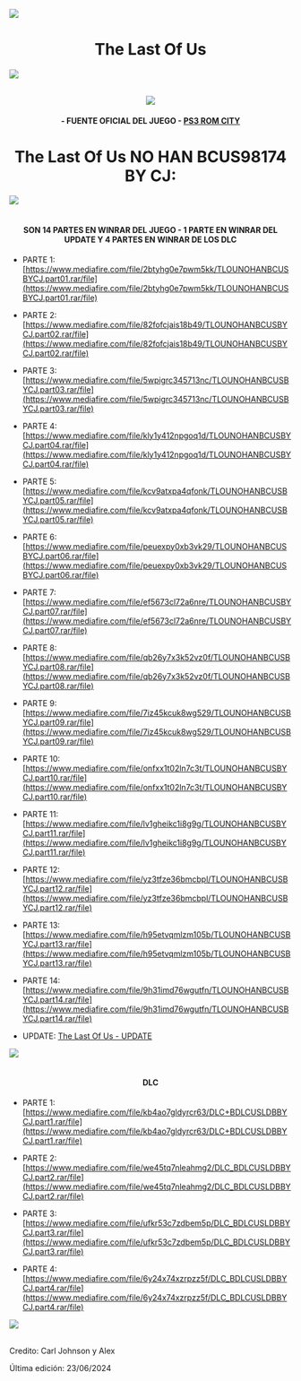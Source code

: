 <!-- Intro -->

<a href="https://github.com/Alexhacker1212/PS3_ROM_CITY/assets/173580098/f84c0299-40f0-4fa6-8d9f-b375e67fb035
" target="_blank"><img src="https://cdn.wallpapersafari.com/6/89/neKBA4.jpg" /></a>
<h1 align="center">The Last Of Us</h1>
<img src="https://user-images.githubusercontent.com/73097560/115834477-dbab4500-a447-11eb-908a-139a6edaec5c.gif"><br><br>
<p align="center">
  <a href="https://github.com/DenverCoder1/readme-typing-svg"><img src="https://readme-typing-svg.herokuapp.com?font=Time+New+Roman&color=cyan&size=25&center=true&vCenter=true&width=600&height=100&lines=PS3+ROM+CITY+BY+CJ;The+Last+Of+Us+en+Pkg+No+Han;Disfruten+Del+Juego;Amor+a+la+comunidad+PS3..<3"></a>
  
<h4 align="center">- FUENTE OFICIAL DEL JUEGO - <a href="https://bit.ly/PS3_ROMS_CITY" target="blank">PS3 ROM CITY</a></h4>

<h1 align="center">The Last Of Us NO HAN BCUS98174 BY CJ:</h1>  

 <img src="https://user-images.githubusercontent.com/73097560/115834477-dbab4500-a447-11eb-908a-139a6edaec5c.gif"><br><br>
 

<h4 align="center">SON 14 PARTES EN WINRAR DEL JUEGO - 1 PARTE EN WINRAR DEL UPDATE Y 4 PARTES EN WINRAR DE LOS DLC</h4>

<!-- BLOG-POST-LIST:START -->

- PARTE 1: [https://www.mediafire.com/file/2btyhg0e7pwm5kk/TLOUNOHANBCUSBYCJ.part01.rar/file](https://www.mediafire.com/file/2btyhg0e7pwm5kk/TLOUNOHANBCUSBYCJ.part01.rar/file)

- PARTE 2: [https://www.mediafire.com/file/82fofcjais18b49/TLOUNOHANBCUSBYCJ.part02.rar/file](https://www.mediafire.com/file/82fofcjais18b49/TLOUNOHANBCUSBYCJ.part02.rar/file)

- PARTE 3: [https://www.mediafire.com/file/5wpigrc345713nc/TLOUNOHANBCUSBYCJ.part03.rar/file](https://www.mediafire.com/file/5wpigrc345713nc/TLOUNOHANBCUSBYCJ.part03.rar/file)

- PARTE 4: [https://www.mediafire.com/file/kly1y412npgoq1d/TLOUNOHANBCUSBYCJ.part04.rar/file](https://www.mediafire.com/file/kly1y412npgoq1d/TLOUNOHANBCUSBYCJ.part04.rar/file)

- PARTE 5: [https://www.mediafire.com/file/kcv9atxpa4qfonk/TLOUNOHANBCUSBYCJ.part05.rar/file](https://www.mediafire.com/file/kcv9atxpa4qfonk/TLOUNOHANBCUSBYCJ.part05.rar/file)

- PARTE 6: [https://www.mediafire.com/file/peuexpy0xb3vk29/TLOUNOHANBCUSBYCJ.part06.rar/file](https://www.mediafire.com/file/peuexpy0xb3vk29/TLOUNOHANBCUSBYCJ.part06.rar/file)

- PARTE 7: [https://www.mediafire.com/file/ef5673cl72a6nre/TLOUNOHANBCUSBYCJ.part07.rar/file](https://www.mediafire.com/file/ef5673cl72a6nre/TLOUNOHANBCUSBYCJ.part07.rar/file)

- PARTE 8: [https://www.mediafire.com/file/qb26y7x3k52vz0f/TLOUNOHANBCUSBYCJ.part08.rar/file](https://www.mediafire.com/file/qb26y7x3k52vz0f/TLOUNOHANBCUSBYCJ.part08.rar/file)

- PARTE 9: [https://www.mediafire.com/file/7iz45kcuk8wg529/TLOUNOHANBCUSBYCJ.part09.rar/file](https://www.mediafire.com/file/7iz45kcuk8wg529/TLOUNOHANBCUSBYCJ.part09.rar/file)

- PARTE 10: [https://www.mediafire.com/file/onfxx1t02ln7c3t/TLOUNOHANBCUSBYCJ.part10.rar/file](https://www.mediafire.com/file/onfxx1t02ln7c3t/TLOUNOHANBCUSBYCJ.part10.rar/file)

- PARTE 11: [https://www.mediafire.com/file/lv1gheikc1i8g9g/TLOUNOHANBCUSBYCJ.part11.rar/file](https://www.mediafire.com/file/lv1gheikc1i8g9g/TLOUNOHANBCUSBYCJ.part11.rar/file)

- PARTE 12: [https://www.mediafire.com/file/yz3tfze36bmcbpl/TLOUNOHANBCUSBYCJ.part12.rar/file](https://www.mediafire.com/file/yz3tfze36bmcbpl/TLOUNOHANBCUSBYCJ.part12.rar/file)

- PARTE 13: [https://www.mediafire.com/file/h95etvqmlzm105b/TLOUNOHANBCUSBYCJ.part13.rar/file](https://www.mediafire.com/file/h95etvqmlzm105b/TLOUNOHANBCUSBYCJ.part13.rar/file)

- PARTE 14: [https://www.mediafire.com/file/9h31imd76wgutfn/TLOUNOHANBCUSBYCJ.part14.rar/file](https://www.mediafire.com/file/9h31imd76wgutfn/TLOUNOHANBCUSBYCJ.part14.rar/file)

- UPDATE: [The Last Of Us - UPDATE](https://bit.ly/4byAPwQ)

<!-- BLOG-POST-LIST:END -->

<img src="https://user-images.githubusercontent.com/73097560/115834477-dbab4500-a447-11eb-908a-139a6edaec5c.gif"><br><br>

</p>

<h4 align="center">DLC</h4>

<!-- BLOG-POST-LIST:START -->

- PARTE 1: [https://www.mediafire.com/file/kb4ao7gldyrcr63/DLC+BDLCUSLDBBYCJ.part1.rar/file](https://www.mediafire.com/file/kb4ao7gldyrcr63/DLC+BDLCUSLDBBYCJ.part1.rar/file)

- PARTE 2: [https://www.mediafire.com/file/we45tq7nleahmg2/DLC_BDLCUSLDBBYCJ.part2.rar/file](https://www.mediafire.com/file/we45tq7nleahmg2/DLC_BDLCUSLDBBYCJ.part2.rar/file)

- PARTE 3: [https://www.mediafire.com/file/ufkr53c7zdbem5p/DLC_BDLCUSLDBBYCJ.part3.rar/file](https://www.mediafire.com/file/ufkr53c7zdbem5p/DLC_BDLCUSLDBBYCJ.part3.rar/file)

- PARTE 4: [https://www.mediafire.com/file/6y24x74xzrpzz5f/DLC_BDLCUSLDBBYCJ.part4.rar/file](https://www.mediafire.com/file/6y24x74xzrpzz5f/DLC_BDLCUSLDBBYCJ.part4.rar/file)

<!-- BLOG-POST-LIST:END -->

 <img src="https://user-images.githubusercontent.com/73097560/115834477-dbab4500-a447-11eb-908a-139a6edaec5c.gif"><br><br>

Credito: Carl Johnson y Alex 

Última edición: 23/06/2024
